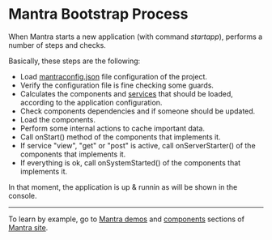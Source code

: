 # Mantra Bootstrap Process

When Mantra starts a new application (with command *startapp*), performs a number of steps and checks.

Basically, these steps are the following:

* Load [mantraconfig.json](/docs/36-mantraconfig-json-file.md) file configuration of the project.
* Verify the configuration file is fine checking some guards.
* Calculates the components and [services](/docs/25-mantra-services.md) that should be loaded, according to the application configuration.
* Check components dependencies and if someone should be updated.
* Load the components.
* Perform some internal actions to cache important data.
* Call onStart() method of the components that implements it.
* If service "view", "get" or "post" is active, call onServerStarter() of the components that implements it.
* If everything is ok, call onSystemStarted() of the components that implements it.

In that moment, the application is up & runnin as will be shown in the console.

***
To learn by example, go to [Mantra demos](https://www.mantrajs.com/mantrademos/showall) and [components](https://www.mantrajs.com/marketplacecomponent/components) sections of [Mantra site](https://www.mantrajs.com).
